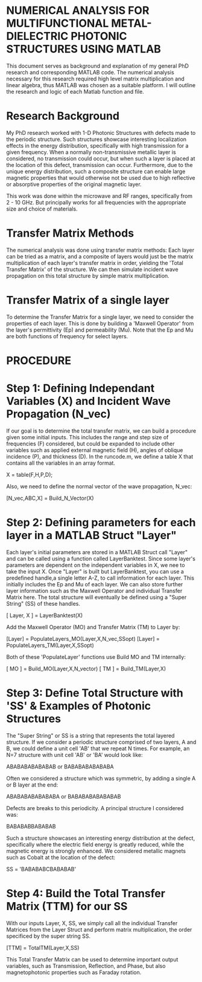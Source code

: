 # NUMERICAL ANALYSIS FOR MULTIFUNCTIONAL METAL-DIELECTRIC PHOTONIC STRUCTURES USING MATLAB

This document serves as background and explanation of my general PhD research and corresponding
MATLAB code. The numerical analysis necessary for this research required high level matrix multiplication
and linear algebra, thus MATLAB was chosen as a suitable platform. I will outline the research and logic
of each Matlab function and file. 

# Research Background

My PhD research worked with 1-D Photonic Structures with defects made to the periodic structure.
Such structures showcase interesting localization effects in the energy distribution, specifically
with high transmission for a given frequency. When a normally non-transmissive metallic layer is
considered, no transmission could occur, but when such a layer is placed at the location of this
defect, transmission can occur. Furthermore, due to the unique energy distribution, such a composite
structure can enable large magnetic properties that would otherwise not be used due to high reflective
or absorptive properties of the original magnetic layer.

This work was done within the microwave and RF ranges, specifically from 2 - 10 GHz. But principally
works for all frequencies with the appropriate size and choice of materials.

# Transfer Matrix Methods

The numerical analysis was done using transfer matrix methods: Each layer can be tried as a matrix, 
and a composite of layers would just be the matrix multiplication of each layer's transfer matrix in order,
yielding the 'Total Transfer Matrix' of the structure. We can then simulate incident wave propagation on
this total structure by simple matrix multiplication.

# Transfer Matrix of a single layer

To determine the Transfer Matrix for a single layer, we need to consider the properties of each layer.
This is done by building a 'Maxwell Operator' from the layer's permittivity (Ep) and permeability (Mu).
Note that the Ep and Mu are both functions of frequency for select layers.

# PROCEDURE

# Step 1: Defining Independant Variables (X) and Incident Wave Propagation (N_vec)

If our goal is to determine the total transfer matrix, we can build a procedure given some initial
inputs. This includes the range and step size of frequencies (F) considered, but could be expanded 
to include other variables such as applied external magnetic field (H), angles of oblique incidence (P),
and thickness (D). In the runcode.m, we define a table X that contains all the variables in an array format.

X = table(F,H,P,D);

Also, we need to define the normal vector of the wave propagation, N_vec: 

[N_vec,ABC,X] = Build_N_Vector(X)

# Step 2: Defining parameters for each layer in a MATLAB Struct "Layer"

Each layer's initial parameters are stored in a MATLAB Struct call "Layer" 
and can be called using a function called LayerBanktest. Since some layer's
parameters are dependent on the independent variables in X, we nee to take
the input X. Once "Layer" is built but LayerBanktest, you can use a predefined
handle,a single letter A-Z, to call information for each layer. This initially
includes the Ep and Mu of each layer. We can also store further layer information 
such as the Maxwell Operator and individual Transfer Matrix here. The total
structure will eventually be defined using a "Super String" (SS) of these handles.

[ Layer, X ] = LayerBanktest(X)

Add the Maxwell Operator (MO) and Transfer Matrix (TM) to Layer by:

[Layer] = PopulateLayers_MO(Layer,X,N_vec,SSopt)
[Layer] = PopulateLayers_TM(Layer,X,SSopt)

Both of these 'PopulateLayer' functions use Build MO and TM internally:

[ MO ] = Build_MO(Layer,X,N_vector)
[ TM ] = Build_TM(Layer,X)

# Step 3: Define Total Structure with 'SS' & Examples of Photonic Structures

The "Super String" or SS is a string that represents the total layered structure.
If we consider a periodic structure comprised of two layers, A and B, we could define
a unit cell 'AB' that we repeat N times. For example, an N=7 structure with unit cell
'AB' or 'BA' would look like:

ABABABABABABAB or BABABABABABABA

Often we considered a structure which was symmetric, by adding a single A or B layer
at the end:

ABABABABABABABA or BABABABABABABAB

Defects are breaks to this periodicity. A principal structure I considered was:

BABABABBABABAB

Such a structure showcases an interesting energy distribution at the defect,
specifically where the electric field energy is greatly reduced, while the magnetic
energy is strongly enhanced. We considered metallic magnets such as Cobalt at 
the location of the defect:

SS = 'BABABABCBABABAB'

# Step 4: Build the Total Transfer Matrix (TTM) for our SS

With our inputs Layer, X, SS, we simply call all the individual Transfer Matrices
from the Layer Struct and perform matrix multiplication, the order specificed by
the super string SS.

[TTM] = TotalTM(Layer,X,SS)

This Total Transfer Matrix can be used to determine important output variables, 
such as Transmission, Reflection, and Phase, but also magnetophotonic properties
such as Faraday rotation.
